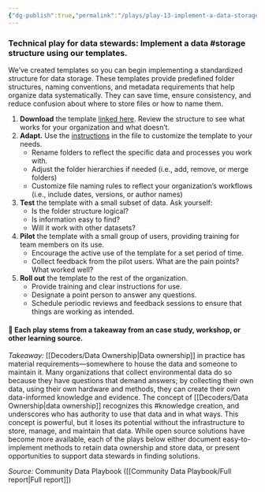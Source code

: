 ```yaml
---
{"dg-publish":true,"permalink":"/plays/play-13-implement-a-data-storage-structure-using-our-templates/","tags":["knowledge","storage","rolesandpermissions"]}
---
```


### **Technical play for data stewards: Implement a data #storage structure using our templates.** 
We’ve created templates so you can begin implementing a standardized structure for data storage. These templates provide predefined folder structures, naming conventions, and metadata requirements that help organize data systematically. They can save time, ensure consistency, and reduce confusion about where to store files or how to name them.

1. **Download** the template [linked here](https://drive.google.com/drive/folders/1WKnmxuh12tLB2NRkv0sKOHUEhagdbtEt?usp=drive_link). Review the structure to see what works for your organization and what doesn’t.
2. **Adapt.** Use the [instructions](https://drive.google.com/file/d/1UyYDj5qw2Jud5j1Px27N0-md7Hwlupwu/view?usp=sharing) in the file to customize the template to your needs. 
	- Rename folders to reflect the specific data and processes you work with.
	- Adjust the folder hierarchies if needed (i.e., add, remove, or merge folders)
	- Customize file naming rules to reflect your organization’s workflows (i.e., include dates, versions, or author names)
3. **Test** the template with a small subset of data. Ask yourself:
	- Is the folder structure logical? 
	- Is information easy to find?
	- Will it work with other datasets?
4. **Pilot** the template with a small group of users, providing training for team members on its use.
	- Encourage the active use of the template for a set period of time.
	- Collect feedback from the pilot users. What are the pain points? What worked well?
5. **Roll out** the template to the rest of the organization.
	- Provide training and clear instructions for use.
	- Designate a point person to answer any questions.
	- Schedule periodic reviews and feedback sessions to ensure that things are working as intended.



#### 🌱 Each play stems from a takeaway from an case study, workshop, or other learning source. 

*Takeaway:* [[Decoders/Data Ownership\|Data ownership]] in practice has material requirements—somewhere to house the data and someone to maintain it.
Many organizations that collect environmental data do so because they have questions that demand answers; by collecting their own data, using their own hardware and methods, they can create their own data-informed knowledge and evidence. The concept of [[Decoders/Data Ownership\|data ownership]] recognizes this #knowledge creation, and underscores who has authority to use that data and in what ways. This concept is powerful, but it loses its potential without the infrastructure to store, manage, and maintain that data. While open source solutions have become more available, each of the plays below either document easy-to-implement methods to retain data ownership and store data, or present opportunities to support data stewards in finding solutions.

*Source:* Community Data Playbook ([[Community Data Playbook/Full report\|Full report]])